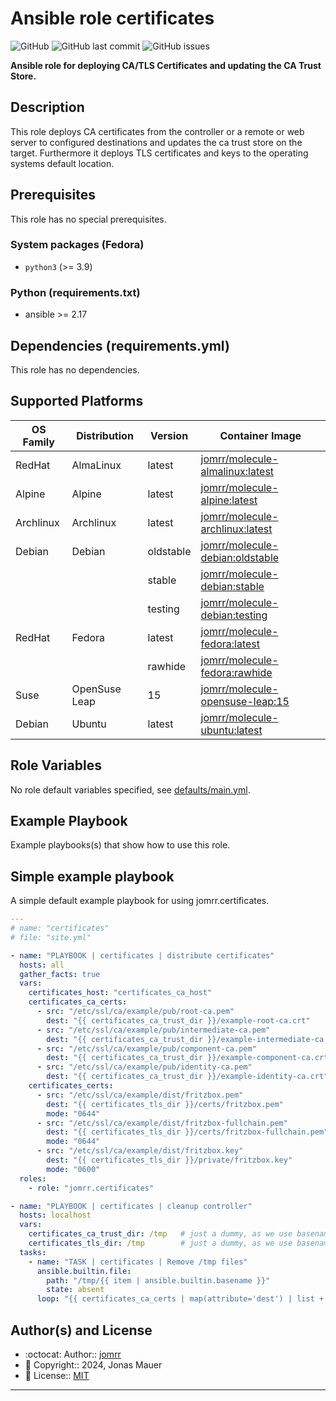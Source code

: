 # Ansible role certificates

![GitHub](https://img.shields.io/github/license/jomrr/ansible-role-certificates) ![GitHub last commit](https://img.shields.io/github/last-commit/jomrr/ansible-role-certificates) ![GitHub issues](https://img.shields.io/github/issues-raw/jomrr/ansible-role-certificates)

**Ansible role for deploying CA/TLS Certificates and updating the CA Trust Store.**

## Description

This role deploys CA certificates from the controller or a remote or web server
to configured destinations and updates the ca trust store on the target.
Furthermore it deploys TLS certificates and keys to the operating systems default location.


## Prerequisites

This role has no special prerequisites.

### System packages (Fedora)

- `python3` (>= 3.9)

### Python (requirements.txt)

- ansible >= 2.17

## Dependencies (requirements.yml)

This role has no dependencies.

## Supported Platforms

| OS Family | Distribution | Version | Container Image |
|-----------|--------------|---------|-----------------|
| RedHat | AlmaLinux | latest | [jomrr/molecule-almalinux:latest]( https://hub.docker.com/r/jomrr/molecule-almalinux ) |
| Alpine | Alpine | latest | [jomrr/molecule-alpine:latest]( https://hub.docker.com/r/jomrr/molecule-alpine ) |
| Archlinux | Archlinux | latest | [jomrr/molecule-archlinux:latest]( https://hub.docker.com/r/jomrr/molecule-archlinux ) |
| Debian | Debian | oldstable | [jomrr/molecule-debian:oldstable]( https://hub.docker.com/r/jomrr/molecule-debian ) |
| | | stable | [jomrr/molecule-debian:stable]( https://hub.docker.com/r/jomrr/molecule-debian ) |
| | | testing | [jomrr/molecule-debian:testing]( https://hub.docker.com/r/jomrr/molecule-debian ) |
| RedHat | Fedora | latest | [jomrr/molecule-fedora:latest]( https://hub.docker.com/r/jomrr/molecule-fedora ) |
| | | rawhide | [jomrr/molecule-fedora:rawhide]( https://hub.docker.com/r/jomrr/molecule-fedora ) |
| Suse | OpenSuse Leap | 15 | [jomrr/molecule-opensuse-leap:15]( https://hub.docker.com/r/jomrr/molecule-opensuse-leap ) |
| Debian | Ubuntu | latest | [jomrr/molecule-ubuntu:latest]( https://hub.docker.com/r/jomrr/molecule-ubuntu ) |

## Role Variables

No role default variables specified, see [defaults/main.yml](defaults/main.yml).

## Example Playbook

Example playbooks(s) that show how to use this role.

## Simple example playbook

A simple default example playbook for using jomrr.certificates.

```yaml
---
# name: "certificates"
# file: "site.yml"

- name: "PLAYBOOK | certificates | distribute certificates"
  hosts: all
  gather_facts: true
  vars:
    certificates_host: "certificates_ca_host"
    certificates_ca_certs:
      - src: "/etc/ssl/ca/example/pub/root-ca.pem"
        dest: "{{ certificates_ca_trust_dir }}/example-root-ca.crt"
      - src: "/etc/ssl/ca/example/pub/intermediate-ca.pem"
        dest: "{{ certificates_ca_trust_dir }}/example-intermediate-ca.crt"
      - src: "/etc/ssl/ca/example/pub/component-ca.pem"
        dest: "{{ certificates_ca_trust_dir }}/example-component-ca.crt"
      - src: "/etc/ssl/ca/example/pub/identity-ca.pem"
        dest: "{{ certificates_ca_trust_dir }}/example-identity-ca.crt"
    certificates_certs:
      - src: "/etc/ssl/ca/example/dist/fritzbox.pem"
        dest: "{{ certificates_tls_dir }}/certs/fritzbox.pem"
        mode: "0644"
      - src: "/etc/ssl/ca/example/dist/fritzbox-fullchain.pem"
        dest: "{{ certificates_tls_dir }}/certs/fritzbox-fullchain.pem"
        mode: "0644"
      - src: "/etc/ssl/ca/example/dist/fritzbox.key"
        dest: "{{ certificates_tls_dir }}/private/fritzbox.key"
        mode: "0600"
  roles:
    - role: "jomrr.certificates"

- name: "PLAYBOOK | certificates | cleanup controller"
  hosts: localhost
  vars:
    certificates_ca_trust_dir: /tmp   # just a dummy, as we use basename
    certificates_tls_dir: /tmp        # just a dummy, as we use basename
  tasks:
    - name: "TASK | certificates | Remove /tmp files"
      ansible.builtin.file:
        path: "/tmp/{{ item | ansible.builtin.basename }}"
        state: absent
      loop: "{{ certificates_ca_certs | map(attribute='dest') | list + certificates_certs | map(attribute='dest') | list }}"

```

## Author(s) and License

- :octocat:                 Author::    [jomrr](https://github.com/jomrr)
- :triangular_flag_on_post: Copyright:: 2024, Jonas Mauer
- :page_with_curl:          License::   [MIT](LICENSE)


---
